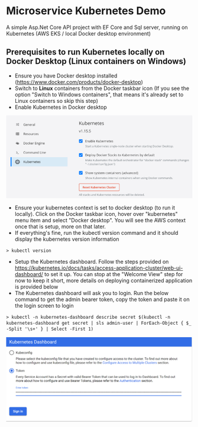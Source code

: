 # Microservice Kubernetes Demo
A simple Asp.Net Core API project with EF Core and Sql server, running on Kubernetes (AWS EKS / local Docker desktop environment)

## Prerequisites to run Kubernetes locally on Docker Desktop (Linux containers on Windows)
- Ensure you have Docker desktop installed (https://www.docker.com/products/docker-desktop)
- Switch to **Linux** containers from the Docker taskbar icon (If you see the option "Switch to Windows containers", that means it's already set to Linux containers so skip this step)
- Enable Kubernetes in Docker desktop

<img src="images/docker-desktop-kube.png" width="600">

- Ensure your kubernetes context is set to docker desktop (to run it locally). Click on the Docker taskbar icon, hover over "kubernetes" menu item and select "Docker desktop". You will see the AWS context once that is setup, more on that later.
- If everything's fine, run the kubectl version command and it should display the kubernetes version information
```
> kubectl version
```
- Setup the Kubernetes dashboard. Follow the steps provided on https://kubernetes.io/docs/tasks/access-application-cluster/web-ui-dashboard/ to set it up. You can stop at the "Welcome View" step for now to keep it short, more details on deploying containerized application is provided below
- The Kubernetes dashboard will ask you to login. Run the below command to get the admin bearer token, copy the token and paste it on the login screen to login
```
> kubectl -n kubernetes-dashboard describe secret $(kubectl -n kubernetes-dashboard get secret | sls admin-user | ForEach-Object { $_ -Split '\s+' } | Select -First 1)
```

<img src="images/kube-dashboard-login.png" width="600">
